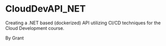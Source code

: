 # CloudDevAPI_NET
Creating a .NET based (dockerized) API utilizing CI/CD techniques for the Cloud Development course.

By Grant
